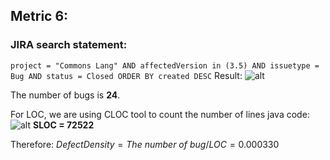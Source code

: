 ## Metric 6:

### JIRA search statement:
`project = "Commons Lang" AND affectedVersion in (3.5) AND issuetype = Bug AND status = Closed ORDER BY created DESC`
Result:
![alt](https://i.imgur.com/XuFLEey.png)

The number of bugs is **24**.

For LOC, we are using CLOC tool to count the number of lines java code:
![alt](https://i.imgur.com/uIRARSF.png)
**SLOC = 72522**

Therefore:
$Defect Density = The\ number\ of \ bug / LOC = 0.000330$